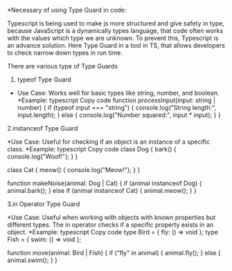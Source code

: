 *Necessary of using Type Guard in code:

Typescript is being used to make js more structured and give safety in type, because JavaScript is a dynamically types language, that  code often works with the values which type we are unknown. To prevent this, Typescript is an advance solution. Here Type Guard in a tool in TS, that allows developers to check narrow down types in run time.


There are various type of Type Guards

1. typeof Type Guard
* Use Case: Works well for basic types like string, number, and boolean.
*Example:
typescript
Copy code
function processInput(input: string | number) {
    if (typeof input === "string") {
        console.log("String length:", input.length);
    } else {
        console.log("Number squared:", input * input);
    }
}

2.instanceof Type Guard

*Use Case: Useful for checking if an object is an instance of a specific class.
*Example:
typescript
Copy code
class Dog {
    bark() {
        console.log("Woof!");
    }
}

class Cat {
    meow() {
        console.log("Meow!");
    }
}

function makeNoise(animal: Dog | Cat) {
    if (animal instanceof Dog) {
        animal.bark();
    } else if (animal instanceof Cat) {
        animal.meow();
    }
}

3.in Operator Type Guard

*Use Case: Useful when working with objects with known properties but different types. The in operator checks if a specific property exists in an object.
*Example:
typescript
Copy code
type Bird = { fly: () => void };
type Fish = { swim: () => void };

function move(animal: Bird | Fish) {
    if ("fly" in animal) {
        animal.fly();
    } else {
        animal.swim();
    }
}